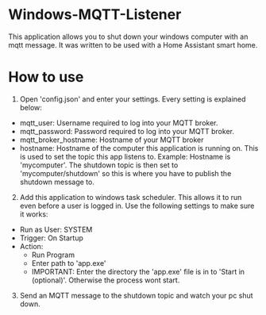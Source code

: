 # Windows-MQTT-Listener
This application allows you to shut down your windows computer with an mqtt message.
It was written to be used with a Home Assistant smart home.

# How to use
1. Open 'config.json' and enter your settings. Every setting is explained below:
  - mqtt_user:            Username required to log into your MQTT broker.
  - mqtt_password:        Password required to log into your MQTT broker.
  - mqtt_broker_hostname: Hostname of your MQTT broker
  - hostname:             Hostname of the computer this application is running on. This is used to set the topic this app listens to.
                          Example:
                          Hostname is 'mycomputer'. The shutdown topic is then set to 'mycomputer/shutdown' so this is where you have to publish the shutdown message to.
2. Add this application to windows task scheduler. This allows it to run even before a user is logged in. Use the following settings to make sure it works:
  - Run as User: SYSTEM
  - Trigger: On Startup
  - Action:
    - Run Program
    - Enter path to 'app.exe'
    - IMPORTANT: Enter the directory the 'app.exe' file is in to 'Start in (optional)'. Otherwise the process wont start.

3. Send an MQTT message to the shutdown topic and watch your pc shut down. 
